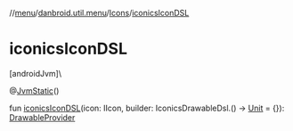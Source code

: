 //[menu](../../../index.md)/[danbroid.util.menu](../index.md)/[Icons](index.md)/[iconicsIconDSL](iconics-icon-d-s-l.md)

# iconicsIconDSL

[androidJvm]\

@[JvmStatic](https://kotlinlang.org/api/latest/jvm/stdlib/kotlin.jvm/-jvm-static/index.html)()

fun [iconicsIconDSL](iconics-icon-d-s-l.md)(icon: IIcon, builder: IconicsDrawableDsl.() -> [Unit](https://kotlinlang.org/api/latest/jvm/stdlib/kotlin/-unit/index.html) = {}): [DrawableProvider](../index.md#-1166866407%2FClasslikes%2F1173194265)
